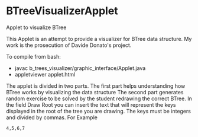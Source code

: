 # BTreeVisualizerApplet
Applet to visualize BTree

This Applet is an attempt to provide a visualizer for BTree data structure. 
My work is the prosecution of Davide Donato's project.  

To compile from bash:

- javac b_trees_visualizer/graphic_interface/Applet.java
- appletviewer applet.html 

The applet is divided in two parts. 
The first part helps understanding how BTree works by visualizing the data structure
The second part generates random exercise to be solved by the student redrawing the correct BTree.
In the field Draw Root you can insert the text that will represent the keys displayed in the root of 
the tree you are drawing. The keys must be integers and  divided by commas.
For Example

	4,5,6,7
  

